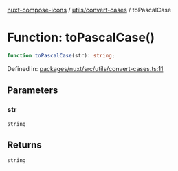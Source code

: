 [nuxt-compose-icons](../../../modules.md) / [utils/convert-cases](../index.md) / toPascalCase

# Function: toPascalCase()

```ts
function toPascalCase(str): string;
```

Defined in: [packages/nuxt/src/utils/convert-cases.ts:11](https://github.com/arthur-plazanet/nuxt-compose-icons/blob/99c7adb9fc4bc50d94b098116a004219498c2ced/packages/nuxt/src/utils/convert-cases.ts#L11)

## Parameters

### str

`string`

## Returns

`string`
